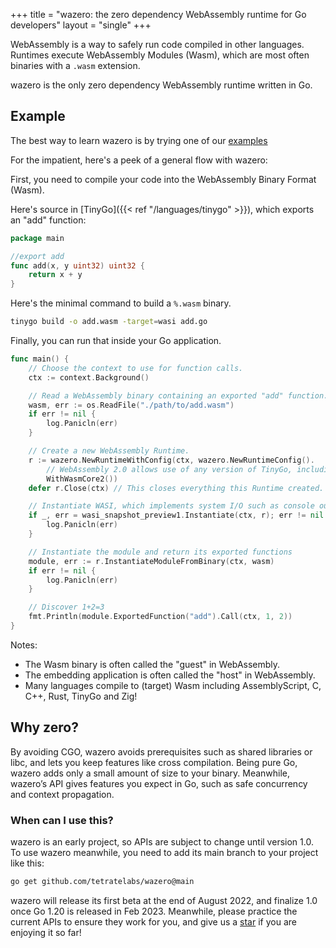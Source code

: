 +++
title = "wazero: the zero dependency WebAssembly runtime for Go developers"
layout = "single"
+++

WebAssembly is a way to safely run code compiled in other languages. Runtimes
execute WebAssembly Modules (Wasm), which are most often binaries with a
`.wasm` extension.

wazero is the only zero dependency WebAssembly runtime written in Go.

## Example

The best way to learn wazero is by trying one of our [examples][1]

For the impatient, here's a peek of a general flow with wazero:

First, you need to compile your code into the WebAssembly Binary Format (Wasm).

Here's source in [TinyGo]({{< ref "/languages/tinygo" >}}), which exports an
"add" function:
```go
package main

//export add
func add(x, y uint32) uint32 {
	return x + y
}
```

Here's the minimal command to build a `%.wasm` binary.
```bash
tinygo build -o add.wasm -target=wasi add.go
```

Finally, you can run that inside your Go application.
```go
func main() {
	// Choose the context to use for function calls.
	ctx := context.Background()

	// Read a WebAssembly binary containing an exported "add" function.
	wasm, err := os.ReadFile("./path/to/add.wasm")
	if err != nil {
		log.Panicln(err)
	}

	// Create a new WebAssembly Runtime.
	r := wazero.NewRuntimeWithConfig(ctx, wazero.NewRuntimeConfig().
		// WebAssembly 2.0 allows use of any version of TinyGo, including 0.24+.
		WithWasmCore2())
	defer r.Close(ctx) // This closes everything this Runtime created.

	// Instantiate WASI, which implements system I/O such as console output.
	if _, err = wasi_snapshot_preview1.Instantiate(ctx, r); err != nil {
		log.Panicln(err)
	}

	// Instantiate the module and return its exported functions
	module, err := r.InstantiateModuleFromBinary(ctx, wasm)
	if err != nil {
		log.Panicln(err)
	}

	// Discover 1+2=3
	fmt.Println(module.ExportedFunction("add").Call(ctx, 1, 2))
}
```

Notes:

* The Wasm binary is often called the "guest" in WebAssembly.
* The embedding application is often called the "host" in WebAssembly.
* Many languages compile to (target) Wasm including AssemblyScript, C, C++,
  Rust, TinyGo and Zig!

## Why zero?

By avoiding CGO, wazero avoids prerequisites such as shared libraries or libc,
and lets you keep features like cross compilation. Being pure Go, wazero adds
only a small amount of size to your binary. Meanwhile, wazero’s API gives
features you expect in Go, such as safe concurrency and context propagation.

### When can I use this?

wazero is an early project, so APIs are subject to change until version 1.0.
To use wazero meanwhile, you need to add its main branch to your project like
this:

```bash
go get github.com/tetratelabs/wazero@main
```

wazero will release its first beta at the end of August 2022, and finalize
1.0 once Go 1.20 is released in Feb 2023. Meanwhile, please practice the
current APIs to ensure they work for you, and give us a [star][2] if you are
enjoying it so far!

[1]: https://github.com/tetratelabs/wazero/blob/main/examples
[2]: https://github.com/tetratelabs/wazero/stargazers
